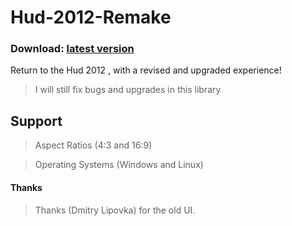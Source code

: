 # Hud-2012-Remake

### Download: [latest version](https://github.com/K-M19/Hud-2012-Remake/archive/refs/heads/main.zip)

Return to the Hud 2012 , with a revised and upgraded experience!
> I will still fix bugs and upgrades in this library

## Support
> Aspect Ratios (4:3 and 16:9)

> Operating Systems (Windows and Linux)

#### Thanks
> Thanks (Dmitry Lipovka) for the old UI.
